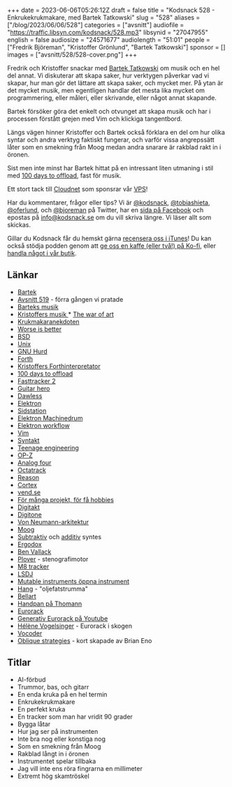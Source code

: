 +++
date = 2023-06-06T05:26:12Z
draft = false
title = "Kodsnack 528 - Enkrukekrukmakare, med Bartek Tatkowski"
slug = "528"
aliases = ["/blog/2023/06/06/528"]
categories = ["avsnitt"]
audiofile = "https://traffic.libsyn.com/kodsnack/528.mp3"
libsynid = "27047955"
english = false
audiosize = "24571677"
audiolength = "51:01"
people = ["Fredrik Björeman", "Kristoffer Grönlund", "Bartek Tatkowski"]
sponsor = []
images = ["avsnitt/528/528-cover.png"]
+++

Fredrik och Kristoffer snackar med [Bartek Tatkowski](https://brtk.se/) om musik och en hel del annat. Vi diskuterar att skapa saker, hur verktygen påverkar vad vi skapar, hur man gör det lättare att skapa saker, och mycket mer. På ytan är det mycket musik, men egentligen handlar det mesta lika mycket om programmering, eller måleri, eller skrivande, eller något annat skapande.

Bartek försöker göra det enkelt och otvunget att skapa musik och har i processen förstått grejen med Vim och klickiga tangentbord.

Längs vägen hinner Kristoffer och Bartek också förklara en del om hur olika syntar och andra verktyg faktiskt fungerar, och varför vissa angrepssätt låter som en smekning från Moog medan andra snarare är rakblad rakt in i öronen.

Sist men inte minst har Bartek hittat på en intressant liten utmaning i stil med [100 days to offload](https://100daystooffload.com/), fast för musik.

Ett stort tack till [Cloudnet](https://www.cloudnet.se) som sponsrar vår [VPS](https://en.wikipedia.org/wiki/Virtual_private_server)!

Har du kommentarer, frågor eller tips? Vi är [@kodsnack](https://www.twitter.com/kodsnack), [@tobiashieta](https://www.twitter.com/tobiashieta), [@oferlund](https://www.twitter.com/oferlund), och [@bjoreman](https://www.twitter.com/bjoreman) på Twitter, har en [sida på Facebook](https://www.facebook.com/kodsnack) och epostas på [info@kodsnack.se](mailto:info@kodsnack.se) om du vill skriva längre. Vi läser allt som skickas.

Gillar du Kodsnack får du hemskt gärna [recensera oss i iTunes](https://itunes.apple.com/se/podcast/kodsnack/id561631498?l=en)! Du kan också stödja podden genom att <a href="https://ko-fi.com/kodsnack" rel="payment">ge oss en kaffe (eller två!) på Ko-fi</a>, eller [handla något i vår butik](https://shop.spreadshirt.se/kodsnack/).

## Länkar ##
* [Bartek](https://brtk.se/)
* [Avsnitt 519](https://kodsnack.se/519/) - förra gången vi pratade
* [Barteks musik](https://vimeo.com/user10738607)
* [Kristoffers musik
](https://oferlund.bandcamp.com/)* [The war of art](https://stevenpressfield.com/books/the-war-of-art/)
* [Krukmakaranekdoten](https://austinkleon.com/2020/12/10/quantity-leads-to-quality-the-origin-of-a-parable/)
* [Worse is better](https://www.dreamsongs.com/WorseIsBetter.html)
* [BSD](https://en.wikipedia.org/wiki/Berkeley_Software_Distribution)
* [Unix](https://en.wikipedia.org/wiki/Unix)
* [GNU Hurd](https://en.wikipedia.org/wiki/GNU_Hurd)
* [Forth](https://en.wikipedia.org/wiki/Forth_%28programming_language%29)
* [Kristoffers Forthinterpretator](https://github.com/krig/frust/)
* [100 days to offload](https://100daystooffload.com/)
* [Fasttracker 2](https://en.wikipedia.org/wiki/FastTracker_2)
* [Guitar hero](https://en.wikipedia.org/wiki/Guitar_Hero)
* [Dawless](https://macprovideo.com/article/audio-hardware/how-to-make-music-without-a-computer-my-dawless-setup)
* [Elektron](https://www.elektron.se/en/)
* [Sidstation](https://www.elektron.se/se/legacy)
* [Elektron Machinedrum](https://www.vintagesynth.com/misc/machinedrum.php)
* [Elektron workflow](https://www.youtube.com/watch?v=46nJ5OqFTag)
* [Vim](https://en.wikipedia.org/wiki/Vim_%28text_editor%29)
* [Syntakt](https://www.elektron.se/en/syntakt-explorer)
* [Teenage engineering](https://teenage.engineering/)
* [OP-Z](https://teenage.engineering/products/op-z)
* [Analog four](https://www.elektron.se/en/analog-four-mkii-explorer)
* [Octatrack](https://www.elektron.se/en/octratrack-mkii-explorer)
* [Reason](https://reasonstudios.com/)
* [Cortex](https://www.relay.fm/cortex)
* [vend.se](https://vend.se/)
* [För många projekt, för få hobbies](https://kodsnack.se/440/)
* [Digitakt](https://www.elektron.se/en/digitakt-explorer)
* [Digitone](https://www.elektron.se/en/digitone-explorer)
* [Von Neumann-arkitektur](https://en.wikipedia.org/wiki/Von_Neumann_architecture)
* [Moog](https://en.wikipedia.org/wiki/Robert_Moog)
* [Subtraktiv](https://en.wikipedia.org/wiki/Subtractive_synthesis) och [additiv](https://en.wikipedia.org/wiki/Additive_synthesis) syntes
* [Ergodox](https://ergodox-ez.com/)
* [Ben Vallack](http://benvallack.com/)
* [Plover](https://www.openstenoproject.org/plover/) - stenografimotor
* [M8 tracker](https://dirtywave.com/products/m8-tracker)
* [LSDJ](https://www.littlesounddj.com/lsd/index.php)
* [Mutable instruments öppna instrument](https://github.com/pichenettes/)
* [Hang](https://en.wikipedia.org/wiki/Hang_%28instrument%29) - "oljefatstrumma"
* [Bellart](http://bellart.es/)
* [Handpan på Thomann](https://www.thomann.de/se/search_dir.html?sw=handpan&smcs=f45abc_556)
* [Eurorack](https://en.wikipedia.org/wiki/Eurorack)
* [Generativ Eurorack på Youtube](https://www.youtube.com/results?search_query=generative+eurorack)
* [Hélène Vogelsinger](https://www.youtube.com/@HeleneVogelsinger) - Eurorack i skogen
* [Vocoder](https://en.wikipedia.org/wiki/Vocoder)
* [Oblique strategies](https://en.wikipedia.org/wiki/Oblique_Strategies) - kort skapade av Brian Eno

## Titlar ##
* AI-förbud
* Trummor, bas, och gitarr
* En enda kruka på en hel termin
* Enkrukekrukmakare
* En perfekt kruka
* En tracker som man har vridit 90 grader
* Bygga låtar
* Hur jag ser på instrumenten
* Inte bra nog eller konstiga nog
* Som en smekning från Moog
* Rakblad långt in i öronen
* Instrumentet spelar tillbaka
* Jag vill inte ens röra fingrarna en millimeter
* Extremt hög skamtröskel